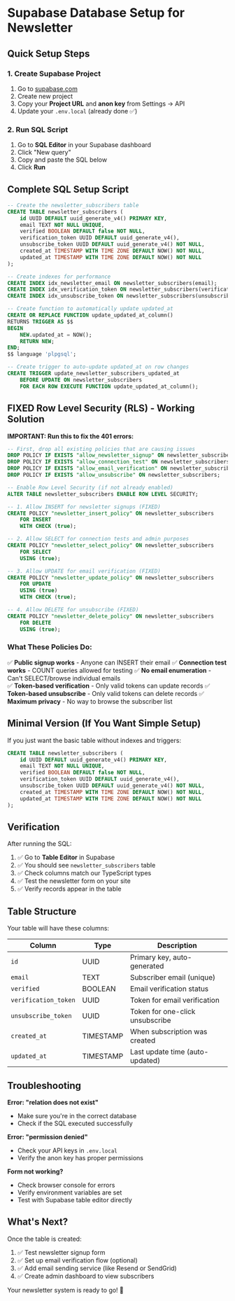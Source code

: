 # Supabase Database Setup for Newsletter

## Quick Setup Steps

### 1. Create Supabase Project
1. Go to [supabase.com](https://supabase.com)
2. Create new project
3. Copy your **Project URL** and **anon key** from Settings → API
4. Update your `.env.local` (already done ✅)

### 2. Run SQL Script
1. Go to **SQL Editor** in your Supabase dashboard
2. Click "New query"
3. Copy and paste the SQL below
4. Click **Run**

## Complete SQL Setup Script

```sql
-- Create the newsletter_subscribers table
CREATE TABLE newsletter_subscribers (
    id UUID DEFAULT uuid_generate_v4() PRIMARY KEY,
    email TEXT NOT NULL UNIQUE,
    verified BOOLEAN DEFAULT false NOT NULL,
    verification_token UUID DEFAULT uuid_generate_v4(),
    unsubscribe_token UUID DEFAULT uuid_generate_v4() NOT NULL,
    created_at TIMESTAMP WITH TIME ZONE DEFAULT NOW() NOT NULL,
    updated_at TIMESTAMP WITH TIME ZONE DEFAULT NOW() NOT NULL
);

-- Create indexes for performance
CREATE INDEX idx_newsletter_email ON newsletter_subscribers(email);
CREATE INDEX idx_verification_token ON newsletter_subscribers(verification_token);
CREATE INDEX idx_unsubscribe_token ON newsletter_subscribers(unsubscribe_token);

-- Create function to automatically update updated_at
CREATE OR REPLACE FUNCTION update_updated_at_column()
RETURNS TRIGGER AS $$
BEGIN
    NEW.updated_at = NOW();
    RETURN NEW;
END;
$$ language 'plpgsql';

-- Create trigger to auto-update updated_at on row changes
CREATE TRIGGER update_newsletter_subscribers_updated_at 
    BEFORE UPDATE ON newsletter_subscribers 
    FOR EACH ROW EXECUTE FUNCTION update_updated_at_column();
```

## FIXED Row Level Security (RLS) - Working Solution

**IMPORTANT: Run this to fix the 401 errors:**

```sql
-- First, drop all existing policies that are causing issues
DROP POLICY IF EXISTS "allow_newsletter_signup" ON newsletter_subscribers;
DROP POLICY IF EXISTS "allow_connection_test" ON newsletter_subscribers;
DROP POLICY IF EXISTS "allow_email_verification" ON newsletter_subscribers;
DROP POLICY IF EXISTS "allow_unsubscribe" ON newsletter_subscribers;

-- Enable Row Level Security (if not already enabled)
ALTER TABLE newsletter_subscribers ENABLE ROW LEVEL SECURITY;

-- 1. Allow INSERT for newsletter signups (FIXED)
CREATE POLICY "newsletter_insert_policy" ON newsletter_subscribers
    FOR INSERT 
    WITH CHECK (true);

-- 2. Allow SELECT for connection tests and admin purposes
CREATE POLICY "newsletter_select_policy" ON newsletter_subscribers
    FOR SELECT 
    USING (true);

-- 3. Allow UPDATE for email verification (FIXED)
CREATE POLICY "newsletter_update_policy" ON newsletter_subscribers
    FOR UPDATE 
    USING (true)
    WITH CHECK (true);

-- 4. Allow DELETE for unsubscribe (FIXED)
CREATE POLICY "newsletter_delete_policy" ON newsletter_subscribers
    FOR DELETE 
    USING (true);
```

### What These Policies Do:
✅ **Public signup works** - Anyone can INSERT their email
✅ **Connection test works** - COUNT queries allowed for testing
✅ **No email enumeration** - Can't SELECT/browse individual emails  
✅ **Token-based verification** - Only valid tokens can update records
✅ **Token-based unsubscribe** - Only valid tokens can delete records
✅ **Maximum privacy** - No way to browse the subscriber list

## Minimal Version (If You Want Simple Setup)

If you just want the basic table without indexes and triggers:

```sql
CREATE TABLE newsletter_subscribers (
    id UUID DEFAULT uuid_generate_v4() PRIMARY KEY,
    email TEXT NOT NULL UNIQUE,
    verified BOOLEAN DEFAULT false NOT NULL,
    verification_token UUID DEFAULT uuid_generate_v4(),
    unsubscribe_token UUID DEFAULT uuid_generate_v4() NOT NULL,
    created_at TIMESTAMP WITH TIME ZONE DEFAULT NOW() NOT NULL,
    updated_at TIMESTAMP WITH TIME ZONE DEFAULT NOW() NOT NULL
);
```

## Verification

After running the SQL:

1. ✅ Go to **Table Editor** in Supabase
2. ✅ You should see `newsletter_subscribers` table
3. ✅ Check columns match our TypeScript types
4. ✅ Test the newsletter form on your site
5. ✅ Verify records appear in the table

## Table Structure

Your table will have these columns:

| Column | Type | Description |
|--------|------|-------------|
| `id` | UUID | Primary key, auto-generated |
| `email` | TEXT | Subscriber email (unique) |
| `verified` | BOOLEAN | Email verification status |
| `verification_token` | UUID | Token for email verification |
| `unsubscribe_token` | UUID | Token for one-click unsubscribe |
| `created_at` | TIMESTAMP | When subscription was created |
| `updated_at` | TIMESTAMP | Last update time (auto-updated) |

## Troubleshooting

**Error: "relation does not exist"**
- Make sure you're in the correct database
- Check if the SQL executed successfully

**Error: "permission denied"**
- Check your API keys in `.env.local`
- Verify the anon key has proper permissions

**Form not working?**
- Check browser console for errors
- Verify environment variables are set
- Test with Supabase table editor directly

## What's Next?

Once the table is created:
1. ✅ Test newsletter signup form
2. ✅ Set up email verification flow (optional)
3. ✅ Add email sending service (like Resend or SendGrid)
4. ✅ Create admin dashboard to view subscribers

Your newsletter system is ready to go! 🎉